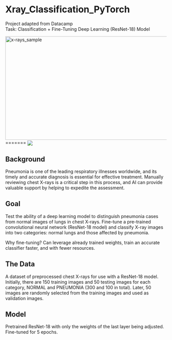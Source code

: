 # Xray_Classification_PyTorch
Project adapted from Datacamp <br>
Task: Classification + Fine-Tuning Deep Learning (ResNet-18) Model 

<img width="800" height="323" alt="x-rays_sample" src="https://github.com/user-attachments/assets/72edebe5-330d-4ec8-9d52-d2d7a89e3303" />
=======
<img src="../extra/x-rays_sample.png" align="center"/>

## Background
Pneumonia is one of the leading respiratory illnesses worldwide, and its timely and accurate diagnosis is essential for effective treatment. Manually reviewing chest X-rays is a critical step in this process, and AI can provide valuable support by helping to expedite the assessment. 

## Goal
Test the ability of a deep learning model to distinguish pneumonia cases from normal images of lungs in chest X-rays. Fine-tune a pre-trained convolutional neural network (ResNet-18 model) and classify X-ray images into two categories: normal lungs and those affected by pneumonia. 

Why fine-tuning? Can leverage already trained weights, train an accurate classifier faster, and with fewer resources.

## The Data
A dataset of preprocessed chest X-rays for use with a ResNet-18 model. Initially, there are 150 training images and 50 testing images for each category, NORMAL and PNEUMONIA (300 and 100 in total). Later, 50 images are randomly selected from the training images and used as validation images. 

## Model
Pretrained ResNet-18 with only the weights of the last layer being adjusted. Fine-tuned for 5 epochs.
